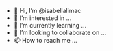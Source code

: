 - 👋 Hi, I’m @isabellalimac
- 👀 I’m interested in ...
- 🌱 I’m currently learning ...
- 💞️ I’m looking to collaborate on ...
- 📫 How to reach me ...

<!---
isabellalimac/isabellalimac is a ✨ special ✨ repository because its `README.md` (this file) appears on your GitHub profile.
You can click the Preview link to take a look at your changes.
--->
